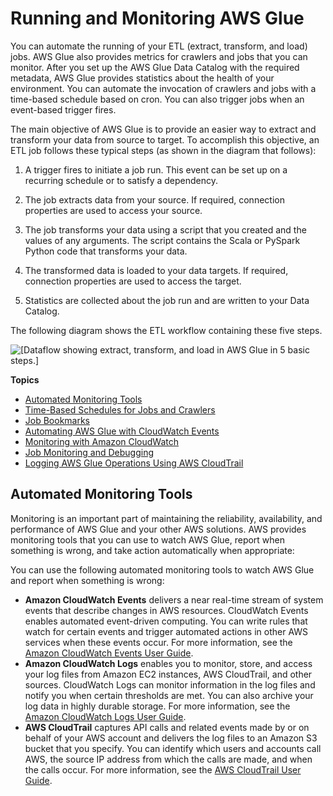 # Running and Monitoring AWS Glue<a name="monitor-glue"></a>

You can automate the running of your ETL \(extract, transform, and load\) jobs\. AWS Glue also provides metrics for crawlers and jobs that you can monitor\. After you set up the AWS Glue Data Catalog with the required metadata, AWS Glue provides statistics about the health of your environment\. You can automate the invocation of crawlers and jobs with a time\-based schedule based on cron\. You can also trigger jobs when an event\-based trigger fires\.

The main objective of AWS Glue is to provide an easier way to extract and transform your data from source to target\. To accomplish this objective, an ETL job follows these typical steps \(as shown in the diagram that follows\):

1. A trigger fires to initiate a job run\. This event can be set up on a recurring schedule or to satisfy a dependency\.

1. The job extracts data from your source\. If required, connection properties are used to access your source\.

1. The job transforms your data using a script that you created and the values of any arguments\. The script contains the Scala or PySpark Python code that transforms your data\.

1. The transformed data is loaded to your data targets\. If required, connection properties are used to access the target\.

1. Statistics are collected about the job run and are written to your Data Catalog\.

The following diagram shows the ETL workflow containing these five steps\.

![\[Dataflow showing extract, transform, and load in AWS Glue in 5 basic steps.\]](http://docs.aws.amazon.com/glue/latest/dg/images/MonitorJobRun-overview.png)

**Topics**
+ [Automated Monitoring Tools](#monitoring-automated_tools)
+ [Time\-Based Schedules for Jobs and Crawlers](monitor-data-warehouse-schedule.md)
+ [Job Bookmarks](monitor-continuations.md)
+ [Automating AWS Glue with CloudWatch Events](automating-awsglue-with-cloudwatch-events.md)
+ [Monitoring with Amazon CloudWatch](monitor-cloudwatch.md)
+ [Job Monitoring and Debugging](monitor-profile-glue-job-cloudwatch-metrics.md)
+ [Logging AWS Glue Operations Using AWS CloudTrail](monitor-cloudtrail.md)

## Automated Monitoring Tools<a name="monitoring-automated_tools"></a>

Monitoring is an important part of maintaining the reliability, availability, and performance of AWS Glue and your other AWS solutions\. AWS provides monitoring tools that you can use to watch AWS Glue, report when something is wrong, and take action automatically when appropriate:

You can use the following automated monitoring tools to watch AWS Glue and report when something is wrong:
+ **Amazon CloudWatch Events** delivers a near real\-time stream of system events that describe changes in AWS resources\. CloudWatch Events enables automated event\-driven computing\. You can write rules that watch for certain events and trigger automated actions in other AWS services when these events occur\. For more information, see the [Amazon CloudWatch Events User Guide](http://docs.aws.amazon.com/AmazonCloudWatch/latest/events/)\.
+ **Amazon CloudWatch Logs** enables you to monitor, store, and access your log files from Amazon EC2 instances, AWS CloudTrail, and other sources\. CloudWatch Logs can monitor information in the log files and notify you when certain thresholds are met\. You can also archive your log data in highly durable storage\. For more information, see the [Amazon CloudWatch Logs User Guide](http://docs.aws.amazon.com/AmazonCloudWatch/latest/logs/)\.
+ **AWS CloudTrail** captures API calls and related events made by or on behalf of your AWS account and delivers the log files to an Amazon S3 bucket that you specify\. You can identify which users and accounts call AWS, the source IP address from which the calls are made, and when the calls occur\. For more information, see the [AWS CloudTrail User Guide](http://docs.aws.amazon.com/awscloudtrail/latest/userguide/)\.